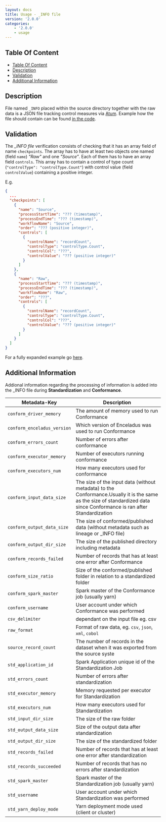 ```yaml
---
layout: docs
title: Usage - _INFO file 
version: '2.0.0'
categories:
    - '2.0.0'
    - usage
---
```

## Table Of Content

<!-- toc -->
- [Table Of Content](#table-of-content)
- [Description](#description)
- [Validation](#validation)
- [Additional Information](#additional-information)
<!-- tocstop -->

## Description

File named `_INFO` placed within the source directory together with the raw data is a JSON file tracking control measures 
via [Atum][atum]. Example how the file should contain can be found
[in the code][info-file].

## Validation

The _\_INFO file_ verification consists of checking that it has an array field of name `checkpoints`. The array has to
have at least two objects one named (field `name`) _"Raw"_ and one _"Source"_. Each of them has to have an array field
`controls`. This array has to contain a control of type count (`"controlType": "controlType.Count"`) with control value
(field `controlValue`) containing a positive integer.

E.g.

```json
{
  ...
  "checkpoints": [
    {
      "name": "Source",
      "processStartTime": "??? (timestamp)",
      "processEndTime": "??? (timestamp)",
      "workflowName": "Source",
      "order": "??? (positive integer)",
      "controls": [
        {
          "controlName": "recordCount",
          "controlType": "controlType.Count",
          "controlCol": "???",
          "controlValue": "??? (positive integer)"
        }
      ]
    },
    {
      "name": "Raw",
      "processStartTime": "??? (timestamp)",
      "processEndTime": "??? (timestamp)",
      "workflowName": "Raw",
      "order": "???",
      "controls": [
        {
          "controlName": "recordCount",
          "controlType": "controlType.Count",
          "controlCol": "???",
          "controlValue": "??? (positive integer)"
        }
      ]
    }
  ]
}
```

For a fully expanded example go [here][info-file].

## Additional Information 

Addional information regarding the processing of information is added into the \_INFO file during **Standardization** and **Conformance**.

|           Metadata-Key      | Description |
|-----------------------------|-----------------|
| `conform_driver_memory`     | The amount of memory used to run Conformance |
| `conform_enceladus_version` | Which version of Enceladus was used to run Conformance |
| `conform_errors_count`      | Number of errors after conformance |
| `conform_executor_memory`   | Number of executors running conformance |
| `conform_executors_num`     | How many executors used for conformance |
| `conform_input_data_size`   | The size of the input data (without metadata) to the Conformance.Usually it is the same as the size of standardized data since Conformance is ran after Standardization |
| `conform_output_data_size`  | The size of conformed/published data (without metadata such as lineage or _INFO file) |
| `conform_output_dir_size`   | The size of the published directory including metadata |
| `conform_records_failed`    | Number of records that has at least one error after Conformance |
| `conform_size_ratio`        | Size of the conformed/published folder in relation to a standardized folder |
| `conform_spark_master`      | Spark master of the Conformance job (usually yarn) |
| `conform_username`          | User account under which Conformance was performed |
| `csv_delimiter`             | dependant on the input file eg. csv |
| `raw_format`                | Format of raw data, eg. `csv`, `json`, `xml`, `cobol` |
| `source_record_count`       | The number of records in the dataset when it was exported from the source syste |
| `std_application_id`        | Spark Application unique id of the Standardization Job |
| `std_errors_count`          | Number of errors after standardization |
| `std_executor_memory`       | Memory requested per executor for Standardization |
| `std_executors_num`         | How many executors used for Standardization |
| `std_input_dir_size`        | The size of the raw folder |
| `std_output_data_size`      | Size of the output data after standardization |
| `std_output_dir_size`       | The size of the standardized folder |
| `std_records_failed`        | Number of records that has at least one error after standardization |
| `std_records_succeeded`     | Number of records that has no errors after standardization |
| `std_spark_master`          | Spark master of the Standardization job (usually yarn) |
| `std_username`              | User account under which Standardization was performed |
| `std_yarn_deploy_mode`      | Yarn deployment mode used (client or cluster) |

[atum]: https://github.com/AbsaOSS/atum
[info-file]: https://github.com/AbsaOSS/enceladus/blob/master/examples/data/input/_INFO
